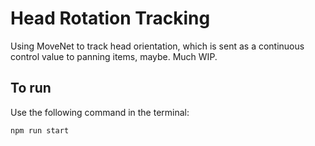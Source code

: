# Head Rotation Tracking
Using MoveNet to track head orientation, which is sent as a continuous control value to panning items, maybe. Much WIP.

## To run

Use the following command in the terminal:
```
npm run start
```
